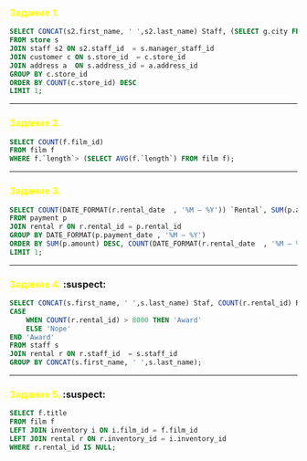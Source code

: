 ### <span style="color:yellow">Задание 1.</span>

```sql
SELECT CONCAT(s2.first_name, ' ',s2.last_name) Staff, (SELECT g.city FROM city g WHERE g.city_id  = a.city_id)  City, COUNT(c.store_id) Customer 
FROM store s 
JOIN staff s2 ON s2.staff_id  = s.manager_staff_id 
JOIN customer c ON s.store_id  = c.store_id 
JOIN address a  ON s.address_id = a.address_id        
GROUP BY c.store_id
ORDER BY COUNT(c.store_id) DESC
LIMIT 1;
```

---
### <span style="color:yellow">Задание 2.</span>

```sql
SELECT COUNT(f.film_id)
FROM film f 
WHERE f.`length`> (SELECT AVG(f.`length`) FROM film f);
```

---
### <span style="color:yellow">Задание 3.</span>

```sql
SELECT COUNT(DATE_FORMAT(r.rental_date  , '%M – %Y')) `Rental`, SUM(p.amount) Amount, DATE_FORMAT(p.payment_date , '%M – %Y') `Date`
FROM payment p 
JOIN rental r ON r.rental_id = p.rental_id 
GROUP BY DATE_FORMAT(p.payment_date , '%M – %Y')
ORDER BY SUM(p.amount) DESC, COUNT(DATE_FORMAT(r.rental_date  , '%M – %Y')) DESC 
LIMIT 1;
```

---
### <span style="color:yellow">Задание 4.</span> :suspect:

```sql
SELECT CONCAT(s.first_name, ' ',s.last_name) Staf, COUNT(r.rental_id) Rent,
CASE 
	WHEN COUNT(r.rental_id) > 8000 THEN 'Award'  
	ELSE 'Nope'
END 'Award'
FROM staff s 
JOIN rental r ON r.staff_id  = s.staff_id 
GROUP BY CONCAT(s.first_name, ' ',s.last_name);
```
---
### <span style="color:yellow">Задание 5.</span> :suspect:

```sql
SELECT f.title  
FROM film f  
LEFT JOIN inventory i ON i.film_id = f.film_id  
LEFT JOIN rental r ON r.inventory_id = i.inventory_id  
WHERE r.rental_id IS NULL;
```


